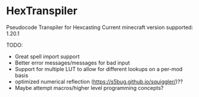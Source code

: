 # HexTranspiler
Pseudocode Transpiler for Hexcasting
Current minecraft version supported: 1.20.1

TODO:
- Great spell import support
- Better error messages/messages for bad input
- Support for multiple LUT to allow for different lookups on a per-mod basis
- optimized numerical reflection (https://s5bug.github.io/squiggler/)??
- Maybe attempt macros/higher level programming concepts?